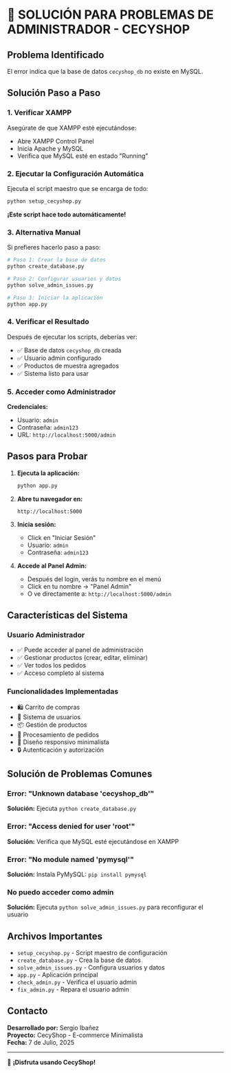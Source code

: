 # 🚀 SOLUCIÓN PARA PROBLEMAS DE ADMINISTRADOR - CECYSHOP

## Problema Identificado
El error indica que la base de datos `cecyshop_db` no existe en MySQL.

## Solución Paso a Paso

### 1. Verificar XAMPP
Asegúrate de que XAMPP esté ejecutándose:
- Abre XAMPP Control Panel
- Inicia Apache y MySQL
- Verifica que MySQL esté en estado "Running"

### 2. Ejecutar la Configuración Automática
Ejecuta el script maestro que se encarga de todo:

```bash
python setup_cecyshop.py
```

**¡Este script hace todo automáticamente!**

### 3. Alternativa Manual

Si prefieres hacerlo paso a paso:

```bash
# Paso 1: Crear la base de datos
python create_database.py

# Paso 2: Configurar usuarios y datos
python solve_admin_issues.py

# Paso 3: Iniciar la aplicación
python app.py
```

### 4. Verificar el Resultado

Después de ejecutar los scripts, deberías ver:
- ✅ Base de datos `cecyshop_db` creada
- ✅ Usuario admin configurado
- ✅ Productos de muestra agregados
- ✅ Sistema listo para usar

### 5. Acceder como Administrador

**Credenciales:**
- Usuario: `admin`
- Contraseña: `admin123`
- URL: `http://localhost:5000/admin`

## Pasos para Probar

1. **Ejecuta la aplicación:**
   ```bash
   python app.py
   ```

2. **Abre tu navegador en:**
   ```
   http://localhost:5000
   ```

3. **Inicia sesión:**
   - Click en "Iniciar Sesión"
   - Usuario: `admin`
   - Contraseña: `admin123`

4. **Accede al Panel Admin:**
   - Después del login, verás tu nombre en el menú
   - Click en tu nombre → "Panel Admin"
   - O ve directamente a: `http://localhost:5000/admin`

## Características del Sistema

### Usuario Administrador
- ✅ Puede acceder al panel de administración
- ✅ Gestionar productos (crear, editar, eliminar)
- ✅ Ver todos los pedidos
- ✅ Acceso completo al sistema

### Funcionalidades Implementadas
- 🛍️ Carrito de compras
- 👤 Sistema de usuarios
- 📦 Gestión de productos
- 🛒 Procesamiento de pedidos
- 🎨 Diseño responsivo minimalista
- 🔒 Autenticación y autorización

## Solución de Problemas Comunes

### Error: "Unknown database 'cecyshop_db'"
**Solución:** Ejecuta `python create_database.py`

### Error: "Access denied for user 'root'"
**Solución:** Verifica que MySQL esté ejecutándose en XAMPP

### Error: "No module named 'pymysql'"
**Solución:** Instala PyMySQL: `pip install pymysql`

### No puedo acceder como admin
**Solución:** Ejecuta `python solve_admin_issues.py` para reconfigurar el usuario

## Archivos Importantes

- `setup_cecyshop.py` - Script maestro de configuración
- `create_database.py` - Crea la base de datos
- `solve_admin_issues.py` - Configura usuarios y datos
- `app.py` - Aplicación principal
- `check_admin.py` - Verifica el usuario admin
- `fix_admin.py` - Repara el usuario admin

## Contacto

**Desarrollado por:** Sergio Ibañez  
**Proyecto:** CecyShop - E-commerce Minimalista  
**Fecha:** 7 de Julio, 2025  

---

🎉 **¡Disfruta usando CecyShop!**
